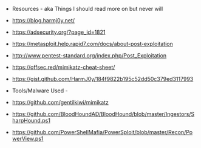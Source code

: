 - Resources - aka Things I should read more on but never will

- https://blog.harmj0y.net/
- https://adsecurity.org/?page_id=1821
- https://metasploit.help.rapid7.com/docs/about-post-exploitation
- http://www.pentest-standard.org/index.php/Post_Exploitation
- https://offsec.red/mimikatz-cheat-sheet/
- https://gist.github.com/HarmJ0y/184f9822b195c52dd50c379ed3117993
- Tools/Malware Used -
- https://github.com/gentilkiwi/mimikatz
- https://github.com/BloodHoundAD/BloodHound/blob/master/Ingestors/SharpHound.ps1
- https://github.com/PowerShellMafia/PowerSploit/blob/master/Recon/PowerView.ps1
